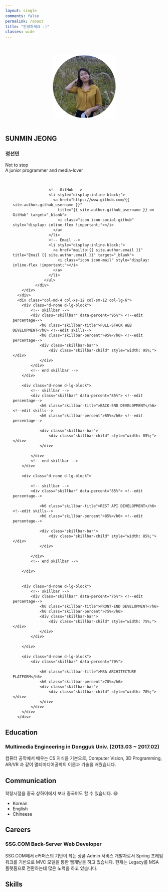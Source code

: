 ```yaml
---
layout: single
comments: false
permalink: /about
title: "안녕하세요 :)"
classes: wide
---
```


<div style="text-align: center; margin: 50px">
  <img src="/assets/img/profile.png" class="user-image" style="width: 200px; height:200px" alt="My Profile Photo">
</div>

<div id="skills">
  <div class="row">
      <div class="col-md-4 col-xs-12 col-sm-6 col-lg-6">
        <div class="about-text-left">
            <h2>SUNMIN JEONG</h2> <!--edit name-->
            <h3>정선민</h3> <!--edit designation-->
              Not to stop <br>
              A junior programmer and media-lover<p></p>
              <div class="navigation-wrapper">
                  <ul class="navigation">
                    <!-- LinkedIn -->
                    <li style="display:inline-block;">
                      <a href="https://www.linkedin.com/in/{{ site.author.linkedin_username }}"
                        title="{{ site.author.linkedin_username }} on LinkedIn" target="_blank">
                        <i class="icon icon-social-linkedin" style="display: inline-flex !important;"></i>
                      </a>
                    </li>

                    <!-- GitHub -->
                    <li style="display:inline-block;">
                      <a href="https://www.github.com/{{ site.author.github_username }}"
                        title="{{ site.author.github_username }} on GitHub" target="_blank">
                        <i class="icon icon-social-github" style="display: inline-flex !important;"></i>
                      </a>
                    </li>
                    <!-- Email -->
                    <li style="display:inline-block;">
                      <a href="mailto:{{ site.author.email }}" title="Email {{ site.author.email }}" target="_blank">
                        <i class="icon icon-mail" style="display: inline-flex !important;"></i>
                      </a>
                    </li>
                  </ul>
              </div>
        </div>
      </div>
      <div class="col-md-4 col-xs-12 col-sm-12 col-lg-6">
        <div class="d-none d-lg-block">
            <!-- skillbar -->
            <div class="skillbar" data-percent="95%"> <!--edit percentage-->
                <h6 class="skillbar-title">FULL-STACK WEB DEVELOPMENT</h6> <!--edit skills-->
                <h6 class="skillbar-percent">95%</h6> <!--edit percentage-->
                <div class="skillbar-bar">
                    <div class="skillbar-child" style="width: 95%;"></div>
                </div>
            </div>
            <!-- end skillbar -->
        </div>

        <div class="d-none d-lg-block">
            <!-- skillbar -->
            <div class="skillbar" data-percent="85%"> <!--edit percentage-->
                <h6 class="skillbar-title">BACK-END DEVELOPMENT</h6> <!--edit skills-->
                <h6 class="skillbar-percent">85%</h6> <!--edit percentage-->

                <div class="skillbar-bar">
                    <div class="skillbar-child" style="width: 85%;"></div>
                </div>

            </div>
            <!-- end skillbar -->
        </div>

        <div class="d-none d-lg-block">

            <!-- skillbar -->
            <div class="skillbar" data-percent="85%"> <!--edit percentage-->

                <h6 class="skillbar-title">REST API DEVELOPMENT</h6> <!--edit skills-->
                <h6 class="skillbar-percent">85%</h6> <!--edit percentage-->

                <div class="skillbar-bar">
                    <div class="skillbar-child" style="width: 85%;"></div>
                </div>

            </div>
            <!-- end skillbar -->

        </div>


        <div class="d-none d-lg-block">
            <!-- skillbar -->
            <div class="skillbar" data-percent="75%"> <!--edit percentage-->
                <h6 class="skillbar-title">FRONT-END DEVELOPMENT</h6>
                <h6 class="skillbar-percent">75%</h6>
                <div class="skillbar-bar">
                    <div class="skillbar-child" style="width: 75%;"></div>
                </div>
            </div>

        </div>

        <div class="d-none d-lg-block">
            <div class="skillbar" data-percent="70%">

                <h6 class="skillbar-title">MSA ARCHITECTURE PLATFORM</h6>
                <h6 class="skillbar-percent">70%</h6>
                <div class="skillbar-bar">
                    <div class="skillbar-child" style="width: 70%;"></div>
                </div>
            </div>
        </div>
      </div>
  </div>
</div>


## Education

### Multimedia Engineering in Dongguk Univ. (2013.03 ~ 2017.02)
컴퓨터 공학에서 배우는 CS 지식을 기본으로, Computer Vision, 3D Programming, AR/VR 과 같이 멀티미디어공학의 이론과 기술을 배웠습니다.


## Communication

학창시절을 중국 상하이에서 보내 중국어도 할 수 있습니다. :smile:

- Korean
- English
- Chineese

## Careers

### SSG.COM Back-Server Web Developer
SSG.COM에서 e커머스의 기반이 되는 상품 Admin 서비스 개발자로서 Spring 프레임워크를 기반으로 MVC 모델을 통한 웹개발을 하고 있습니다. 현재는 Legacy를 MSA 플랫폼으로 전환하는데 많은 노력을 하고 있습니다.

## Skills

<a frameborder="0" data-theme="light" data-layers="1,2,3,4" data-stack-embed="true" href="https://embed.stackshare.io/stacks/embed/c9ed4a3cbd5d288191a92edcf5803a"/><script async src="https://cdn1.stackshare.io/javascripts/client-code.js" charset="utf-8"></script>
